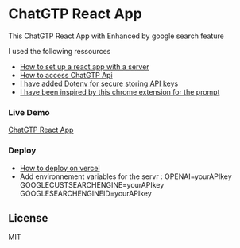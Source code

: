 # ChatGTP React App

This ChatGTP React App with Enhanced by google search feature

I used the following ressources
  -  [How to set up a react app with a server](https://www.freecodecamp.org/news/how-to-create-a-react-app-with-a-node-backend-the-complete-guide/)
  - [How to access ChatGTP Api](https://www.codingthesmartway.com/how-to-use-chatgpt-with-react/)
  -  [I have added Dotenv for secure storing API keys](https://www.freecodecamp.org/news/how-to-use-node-environment-variables-with-a-dotenv-file-for-node-js-and-npm/)
   -  [I have been inspired by this chrome extension for the prompt](https://github.com/qunash/chatgpt-advanced)


### Live Demo

[ChatGTP React App](https://chat-gpt-react-app-omega.vercel.app/) 


### Deploy
 -  [How to deploy on vercel](https://www.youtube.com/watch?v=YYmzj5DK_5s)
-  Add environnement variables for the servr :  OPENAI=yourAPIkey
                                                GOOGLECUSTSEARCHENGINE=yourAPIkey
                                                GOOGLESEARCHENGINEID=yourAPIkey




License
----

MIT
